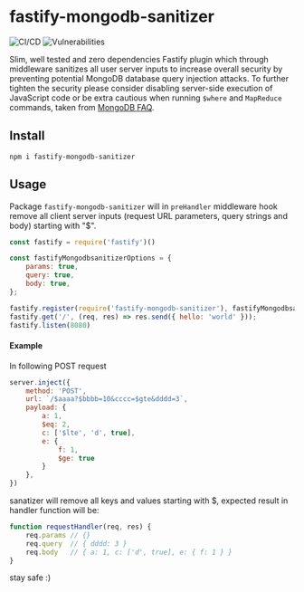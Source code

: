 # fastify-mongodb-sanitizer

![CI/CD](https://github.com/KlemenKozelj/fastify-mongodb-sanitizer/actions/workflows/main.yml/badge.svg) ![Vulnerabilities](https://snyk.io/test/github/KlemenKozelj/fastify-mongodb-sanitizer/badge.svg)

Slim, well tested and zero dependencies Fastify plugin which through middleware sanitizes all user server inputs to increase overall security by preventing potential MongoDB database query injection attacks.
To further tighten the security please consider disabling server-side execution of JavaScript code or be extra cautious when running `$where` and `MapReduce` commands, taken from [MongoDB FAQ](https://docs.mongodb.com/v4.2/faq/fundamentals/#javascript).


## Install
```
npm i fastify-mongodb-sanitizer
```

## Usage
Package `fastify-mongodb-sanitizer` will in `preHandler` middleware hook remove all client server inputs (request URL parameters, query strings and body) starting with "$".

```js
const fastify = require('fastify')()

const fastifyMongodbsanitizerOptions = {
    params: true,
    query: true,
    body: true,
};

fastify.register(require('fastify-mongodb-sanitizer'), fastifyMongodbsanitizerOptions);
fastify.get('/', (req, res) => res.send({ hello: 'world' }));
fastify.listen(8080)
```

#### Example
In following POST request
```js
server.inject({
    method: 'POST',
    url: `/$aaaa?$bbbb=10&cccc=$gte&dddd=3`,
    payload: {
        a: 1,
        $eq: 2,
        c: ['$lte', 'd', true],
        e: {
            f: 1,
            $ge: true
        }
    },
})
```
sanatizer will remove all keys and values starting with $, expected result in handler function will be:
```js
function requestHandler(req, res) {
    req.params // {}
    req.query  // { dddd: 3 }
    req.body   // { a: 1, c: ['d', true], e: { f: 1 } }
}
```
stay safe :)